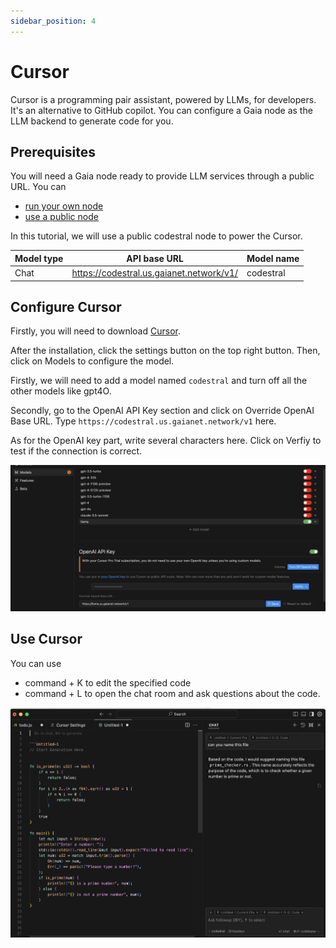 ```yaml
---
sidebar_position: 4
---
```



# Cursor

Cursor is a programming pair assistant, powered by LLMs, for developers. It's an alternative to GitHub copilot. You can configure a Gaia node as the LLM backend to generate code for you.

## Prerequisites

You will need a Gaia node ready to provide LLM services through a public URL. You can

* [run your own node](../../node-guide/quick-start.md)
* [use a public node](../nodes.md)

In this tutorial, we will use a public codestral node to power the Cursor.

| Model type | API base URL | Model name |
|-----|--------|-----|
| Chat | https://codestral.us.gaianet.network/v1/ | codestral |

## Configure Cursor

Firstly, you will need to download [Cursor](https://www.cursor.com/).

After the installation, click the settings button on the top right button. Then, click on Models to configure the model.

Firstly, we will need to add a model named `codestral` and turn off all the other models like gpt4O.

Secondly, go to the OpenAI API Key section and click on Override OpenAI Base URL. Type `https://codestral.us.gaianet.network/v1` here.

As for the OpenAI key part, write several characters here. Click on Verfiy to test if the connection is correct.

![](cursor-01.png)


## Use Cursor

You can use 

* command + K to edit the specified code
* command + L to open the chat room and ask questions about the code.
  
![](cursor-02.png)
